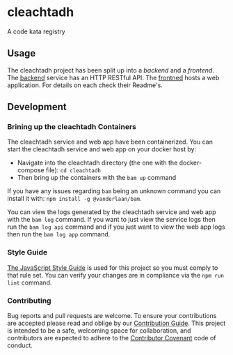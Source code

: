 # cleachtadh
A code kata registry

## Usage

The cleachtadh project has been split up into a _backend_ and a _frontend_.
The [backend](./backend/Readme.md) service has an HTTP RESTful API.
The [frontned](./frontend/Readme.md) hosts a web application.
For details on each check their Readme's.

## Development

### Brining up the cleachtadh Containers

The cleachtadh service and web app have been containerized.
You can start the cleachtadh service and web app on your docker host by:

* Navigate into the cleachtadh directory (the one with the docker-compose file): `cd cleachtadh`
* Then bring up the containers with the `bam up` command

If you have any issues regarding `bam` being an unknown command you can install it with: `npm install -g @vanderlaan/bam`.

You can view the logs generated by the cleachtadh service and web app with the `bam log` command.
If you want to just view the service logs then run the `bam log api` command and if you just want to view the web app logs then run the `bam log app` command.

### Style Guide

[The JavaScript Style Guide](https://www.npmjs.com/package/@vanderlaan/eslint-config-vanderlaan) is used for this project so you must comply to that rule set. You can verify your changes are in compliance via the `npm run lint` command.

### Contributing

Bug reports and pull requests are welcome. To ensure your contributions are accepted please read and oblige by our [Contribution Guide](.github/CONTRIBUTING.md).
This project is intended to be a safe, welcoming space for collaboration, and contributors are expected to adhere to the [Contributor Covenant](.github/CODE_OF_CONDUCT.md) code of conduct.
